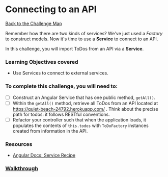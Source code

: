 # Connecting to an API

[Back to the Challenge Map](00_challenge_map.md)

Remember how there are two kinds of services? We've just used a _Factory_ to construct models. Now it's time to use a **Service** to connect to an API.

In this challenge, you will import ToDos from an API via a **Service**.

### Learning Objectives covered
- Use Services to connect to external services.

### To complete this challenge, you will need to:

- [ ] Construct an Angular Service that has one public method, `getAll()`.
- [ ] Within the `getAll()` method, retrieve all ToDos from an API located at https://quiet-beach-24792.herokuapp.com/ . Think about the precise path for todos: it follows RESTful conventions.
- [ ] Refactor your controller such that when the application loads, it populates the contents of `this.todos` with `ToDoFactory` instances created from information in the API.

### Resources

- [Angular Docs: Service Recipe](https://docs.angularjs.org/guide/providers#service-recipe)

### [Walkthrough](walkthroughs/07_connecting_to_an_api.md)
